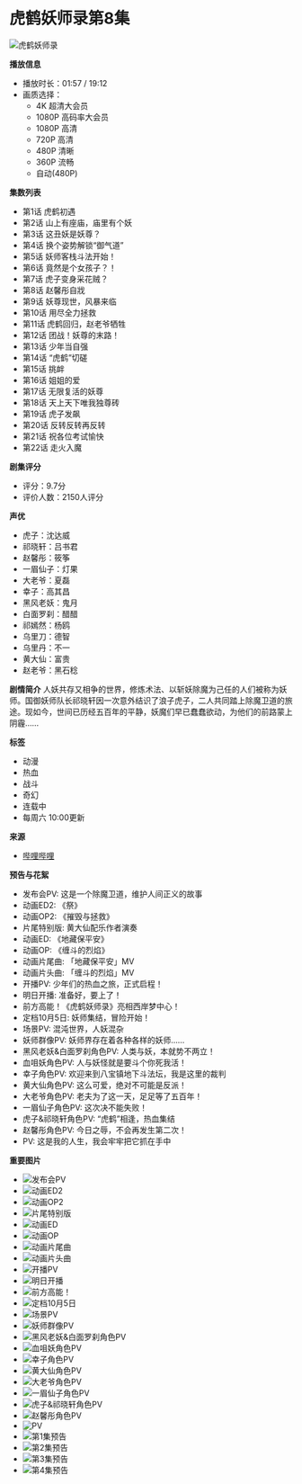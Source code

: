# 虎鹤妖师录第8集

![虎鹤妖师录](https://i0.hdslb.com/bfs/bangumi/image/805a8ea9208c7370327e6c4411981c509650b83b.png)

**播放信息**
- 播放时长：01:57 / 19:12
- 画质选择：
  - 4K 超清大会员
  - 1080P 高码率大会员
  - 1080P 高清
  - 720P 高清
  - 480P 清晰
  - 360P 流畅
  - 自动(480P)

**集数列表**
- 第1话 虎鹤初遇
- 第2话 山上有座庙，庙里有个妖
- 第3话 这丑妖是妖尊？
- 第4话 换个姿势解锁“御气道”
- 第5话 妖师客栈斗法开始！
- 第6话 竟然是个女孩子？！
- 第7话 虎子变身采花贼？
- 第8话 赵馨彤自戕
- 第9话 妖尊现世，风暴来临
- 第10话 用尽全力拯救
- 第11话 虎鹤回归，赵老爷牺牲
- 第12话 团战！妖尊的末路！
- 第13话 少年当自强
- 第14话 “虎鹤”切磋
- 第15话 挑衅
- 第16话 姐姐的爱
- 第17话 无限复活的妖尊
- 第18话 天上天下唯我独尊砖
- 第19话 虎子发飙
- 第20话 反转反转再反转
- 第21话 祝各位考试愉快
- 第22话 走火入魔

**剧集评分**
- 评分：9.7分
- 评价人数：2150人评分

**声优**
- 虎子：沈达威
- 祁晓轩：吕书君
- 赵馨彤：筱筝
- 一眉仙子：灯果
- 大老爷：夏磊
- 幸子：高其昌
- 黑风老妖：鬼月
- 白面罗刹：醋醋
- 祁嫣然：杨鸥
- 乌里刀：德智
- 乌里丹：不一
- 黄大仙：富贵
- 赵老爷：黑石稔

**剧情简介**
人妖共存又相争的世界，修炼术法、以斩妖除魔为己任的人们被称为妖师。国御妖师队长祁晓轩因一次意外结识了浪子虎子，二人共同踏上除魔卫道的旅途。现如今，世间已历经五百年的平静，妖魔们早已蠢蠢欲动，为他们的前路蒙上阴霾……

**标签**
- 动漫
- 热血
- 战斗
- 奇幻
- 连载中
- 每周六 10:00更新

**来源**
- [哔哩哔哩](//www.bilibili.com/bangumi/media/md21082052) 

**预告与花絮**
- 发布会PV: 这是一个除魔卫道，维护人间正义的故事
- 动画ED2: 《祭》
- 动画OP2: 《摧毁与拯救》
- 片尾特别版: 黄大仙配乐作者演奏
- 动画ED: 《地藏保平安》
- 动画OP: 《缠斗的烈焰》
- 动画片尾曲: 「地藏保平安」MV
- 动画片头曲: 「缠斗的烈焰」MV
- 开播PV: 少年们的热血之旅，正式启程！
- 明日开播: 准备好，要上了！
- 前方高能！《虎鹤妖师录》亮相西岸梦中心！
- 定档10月5日: 妖师集结，冒险开始！
- 场景PV: 混沌世界，人妖混杂
- 妖师群像PV: 妖师界存在着各种各样的妖师……
- 黑风老妖&白面罗刹角色PV: 人类与妖，本就势不两立！
- 血咀妖角色PV: 人与妖怪就是要斗个你死我活！
- 幸子角色PV: 欢迎来到八宝镇地下斗法坛，我是这里的裁判
- 黄大仙角色PV: 这么可爱，绝对不可能是反派！
- 大老爷角色PV: 老夫为了这一天，足足等了五百年！
- 一眉仙子角色PV: 这次决不能失败！
- 虎子&祁晓轩角色PV: “虎鹤”相逢，热血集结
- 赵馨彤角色PV: 今日之辱，不会再发生第二次！
- PV: 这是我的人生，我会牢牢把它抓在手中

**重要图片**
- ![发布会PV](//i0.hdslb.com/bfs/archive/b5d9d5f4e8720feada9f6fcee840eaf37b06d461.png)
- ![动画ED2](//i0.hdslb.com/bfs/archive/1c2b701a830d34c3db2dae333b8292a09bd8d07a.jpg)
- ![动画OP2](//i0.hdslb.com/bfs/archive/d90f2fdf8a76222c30c04deae8ca620a1670613e.jpg)
- ![片尾特别版](//i0.hdslb.com/bfs/bangumi/image/d6daedee8ff6522c96adf7b64f876b2355f32bd8.png)
- ![动画ED](//i0.hdslb.com/bfs/archive/fedb4e5779f314a7c790b9857e06785ae4cc3c1d.jpg)
- ![动画OP](//i0.hdslb.com/bfs/archive/cd1e8c3e2724d7a0bac5953ef5c3dde618e6dd32.jpg)
- ![动画片尾曲](//i0.hdslb.com/bfs/archive/3983e0908882c27c94429663cc90f75d1b1f9e13.jpg)
- ![动画片头曲](//i0.hdslb.com/bfs/archive/bf1569b038f5d44274acc0b6e2a99bb240c7aeb0.jpg)
- ![开播PV](//i0.hdslb.com/bfs/archive/351f7142d6d68116b8194f39c08c8dbf6f0a544b.jpg)
- ![明日开播](//i0.hdslb.com/bfs/archive/44cc6ddb50178c7763c2e21e9f353a03cc16fee9.jpg)
- ![前方高能！](//i0.hdslb.com/bfs/archive/c5047f2dba1de07f4734fb1027ff55024b14b402.jpg)
- ![定档10月5日](//i0.hdslb.com/bfs/archive/9bcd470c56aac6db702cb1fd061be99c4f5b653b.jpg)
- ![场景PV](//i0.hdslb.com/bfs/archive/ccc725d56754379f0dd92c3ebb48f81fa1d8513f.jpg)
- ![妖师群像PV](//i0.hdslb.com/bfs/archive/e0e38ae66655b58989e4fbd1dd767fa9e2fea399.jpg)
- ![黑风老妖&白面罗刹角色PV](//i0.hdslb.com/bfs/archive/fe9420a264d097cb83861046261e5287c262b6cb.jpg)
- ![血咀妖角色PV](//i0.hdslb.com/bfs/archive/ddeca73d394d83aea871049111e1891f3df76b09.jpg)
- ![幸子角色PV](//i0.hdslb.com/bfs/archive/b6ccc5dd9834bc5a7df24f3769fce98566650e5e.jpg)
- ![黄大仙角色PV](//i0.hdslb.com/bfs/archive/eb6d5b60975ba19791c1e2c2d84a934e3beb3b53.jpg)
- ![大老爷角色PV](//i0.hdslb.com/bfs/archive/49d8f3d7f3e5f8540ef17a5fb5481c7aba24085b.jpg)
- ![一眉仙子角色PV](//i0.hdslb.com/bfs/archive/bcd8101480b6d7931c688e6dc2fb66d58a8675d2.jpg)
- ![虎子&祁晓轩角色PV](//i0.hdslb.com/bfs/archive/2f1a875626760b5556060b88873b7274286a17d2.jpg)
- ![赵馨彤角色PV](//i0.hdslb.com/bfs/archive/f7836bb9840470ca24119b574284eafc14d49533.jpg)
- ![PV](//i0.hdslb.com/bfs/archive/ef7a55ec1f8031ccb9f4534c7814766ff8212c0d.png)
- ![第1集预告](//i0.hdslb.com/bfs/archive/8fa23c5a053f4d9fc5189aa26fe96e1ab16e54ee.jpg)
- ![第2集预告](//i0.hdslb.com/bfs/archive/9c194a47fa048044205af4b55b431909b38ad9be.jpg)
- ![第3集预告](//i0.hdslb.com/bfs/archive/7f216c59e676cbb7b327a5c1ccac18116827f2f9.jpg)
- ![第4集预告](//i0.hdslb.com/bfs/archive/c94ce5b7fda834d2abc4842f7efc33b10343e88e.jpg)